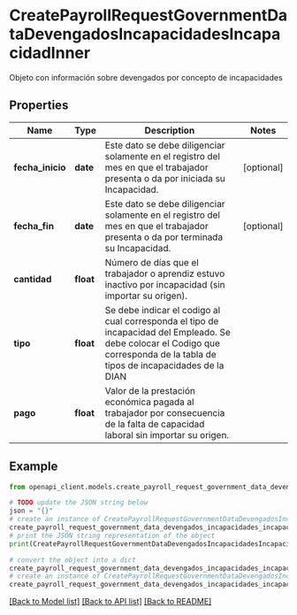 # CreatePayrollRequestGovernmentDataDevengadosIncapacidadesIncapacidadInner

Objeto con información sobre devengados por concepto de incapacidades

## Properties

Name | Type | Description | Notes
------------ | ------------- | ------------- | -------------
**fecha_inicio** | **date** | Este dato se debe diligenciar solamente en el registro del mes en que el trabajador presenta o da por iniciada su Incapacidad. | [optional] 
**fecha_fin** | **date** | Este dato se debe diligenciar solamente en el registro del mes en que el trabajador presenta o da por terminada su Incapacidad. | [optional] 
**cantidad** | **float** | Número de días que el trabajador o aprendiz estuvo inactivo por incapacidad (sin importar su origen). | 
**tipo** | **float** | Se debe indicar el codigo al cual corresponda el tipo de incapacidad del Empleado. Se debe colocar el Codigo que corresponda de la tabla de tipos de incapacidades de la DIAN | 
**pago** | **float** | Valor de la prestación económica pagada al trabajador por consecuencia de la falta de capacidad laboral sin importar su origen. | 

## Example

```python
from openapi_client.models.create_payroll_request_government_data_devengados_incapacidades_incapacidad_inner import CreatePayrollRequestGovernmentDataDevengadosIncapacidadesIncapacidadInner

# TODO update the JSON string below
json = "{}"
# create an instance of CreatePayrollRequestGovernmentDataDevengadosIncapacidadesIncapacidadInner from a JSON string
create_payroll_request_government_data_devengados_incapacidades_incapacidad_inner_instance = CreatePayrollRequestGovernmentDataDevengadosIncapacidadesIncapacidadInner.from_json(json)
# print the JSON string representation of the object
print(CreatePayrollRequestGovernmentDataDevengadosIncapacidadesIncapacidadInner.to_json())

# convert the object into a dict
create_payroll_request_government_data_devengados_incapacidades_incapacidad_inner_dict = create_payroll_request_government_data_devengados_incapacidades_incapacidad_inner_instance.to_dict()
# create an instance of CreatePayrollRequestGovernmentDataDevengadosIncapacidadesIncapacidadInner from a dict
create_payroll_request_government_data_devengados_incapacidades_incapacidad_inner_from_dict = CreatePayrollRequestGovernmentDataDevengadosIncapacidadesIncapacidadInner.from_dict(create_payroll_request_government_data_devengados_incapacidades_incapacidad_inner_dict)
```
[[Back to Model list]](../README.md#documentation-for-models) [[Back to API list]](../README.md#documentation-for-api-endpoints) [[Back to README]](../README.md)


